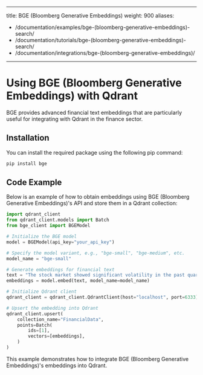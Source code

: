 
---
title: BGE (Bloomberg Generative Embeddings)
weight: 900
aliases:
  - /documentation/examples/bge-(bloomberg-generative-embeddings)-search/
  - /documentation/tutorials/bge-(bloomberg-generative-embeddings)-search/
  - /documentation/integrations/bge-(bloomberg-generative-embeddings)/ 
---

# Using BGE (Bloomberg Generative Embeddings) with Qdrant 

BGE provides advanced financial text embeddings that are particularly useful for integrating with Qdrant in the finance sector.

## Installation

You can install the required package using the following pip command:

```bash
pip install bge
```

## Code Example

Below is an example of how to obtain embeddings using BGE (Bloomberg Generative Embeddings)'s API and store them in a Qdrant collection:

```python
import qdrant_client
from qdrant_client.models import Batch
from bge_client import BGEModel

# Initialize the BGE model
model = BGEModel(api_key="your_api_key")

# Specify the model variant, e.g., "bge-small", "bge-medium", etc.
model_name = "bge-small"

# Generate embeddings for financial text
text = "The stock market showed significant volatility in the past quarter."
embeddings = model.embed(text, model_name=model_name)

# Initialize Qdrant client
qdrant_client = qdrant_client.QdrantClient(host="localhost", port=6333)

# Upsert the embedding into Qdrant
qdrant_client.upsert(
    collection_name="FinancialData",
    points=Batch(
        ids=[1],
        vectors=[embeddings],
    )
)

```

This example demonstrates how to integrate BGE (Bloomberg Generative Embeddings)'s embeddings into Qdrant.
